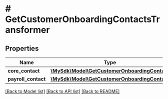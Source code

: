 # # GetCustomerOnboardingContactsTransformer

## Properties

Name | Type | Description | Notes
------------ | ------------- | ------------- | -------------
**core_contact** | [**\MySdk\Model\GetCustomerOnboardingContact**](GetCustomerOnboardingContact.md) |  | [optional]
**payroll_contact** | [**\MySdk\Model\GetCustomerOnboardingContact**](GetCustomerOnboardingContact.md) |  | [optional]

[[Back to Model list]](../../README.md#models) [[Back to API list]](../../README.md#endpoints) [[Back to README]](../../README.md)
